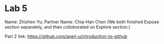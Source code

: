 # Lab 5 
Name: Zhizhen Yu;
Partner Name: Chia-Han Chen
(We both finished Expose section separately, 
and then colloborated on Explore section.)

Part 2 link:
https://github.com/averi-u/introduction-to-github